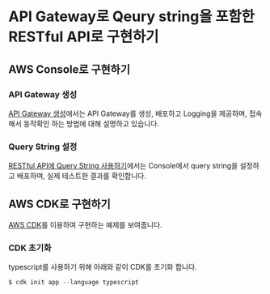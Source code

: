 # API Gateway로 Qeury string을 포함한 RESTful API로 구현하기 

## AWS Console로 구현하기 

### API Gateway 생성

[API Gateway 생성](https://github.com/kyopark2014/apigw-rest-querystring/blob/main/create-apigw.md)에서는 API Gateway를 생성, 배포하고 Logging을 제공하며, 접속해서 동작확인 하는 방법에 대해 설명하고 있습니다.

### Query String 설정 

[RESTful API에 Query String 사용하기](https://github.com/kyopark2014/apigw-rest-querystring/blob/main/query-string.md)에서는 Console에서 query string을 설정하고 배포하며, 실제 테스트한 결과를 확인합니다.

## AWS CDK로 구현하기

[AWS CDK](https://github.com/kyopark2014/technical-summary/blob/main/cdk-introduction.md)를 이용하여 구현하는 예제를 보여줍니다. 

### CDK 초기화 

typescript를 사용하기 위해 아래와 같이 CDK를 초기화 합니다. 

```c
$ cdk init app --language typescript
```
